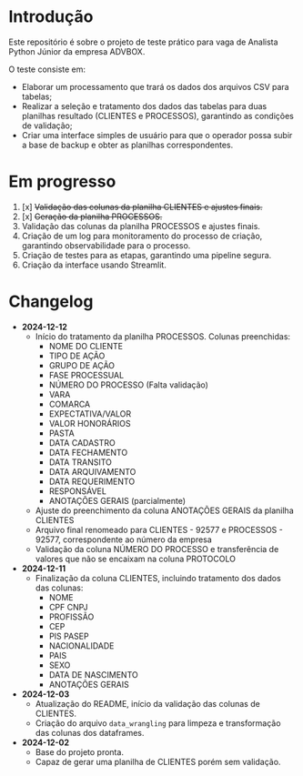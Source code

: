 # Introdução

Este repositório é sobre o projeto de teste prático para vaga de Analista Python Júnior da empresa ADVBOX.

O teste consiste em:
- Elaborar um processamento que trará os dados dos arquivos CSV para tabelas;
- Realizar a seleção e tratamento dos dados das tabelas para duas planilhas resultado (CLIENTES e PROCESSOS), garantindo as condições de validação;
- Criar uma interface simples de usuário para que o operador possa subir a base de backup e obter as planilhas correspondentes.

# Em progresso

1. [x] ~~Validação das colunas da planilha CLIENTES e ajustes finais.~~
2. [x] ~~Geração da planilha PROCESSOS.~~
3. Validação das colunas da planilha PROCESSOS e ajustes finais.
4. Criação de um log para monitoramento do processo de criação, garantindo observabilidade para o processo.
5. Criação de testes para as etapas, garantindo uma pipeline segura.
6. Criação da interface usando Streamlit.

# Changelog

- **2024-12-12**
    - Início do tratamento da planilha PROCESSOS. Colunas preenchidas:
        - NOME DO CLIENTE
        - TIPO DE AÇÃO
        - GRUPO DE AÇÃO
        - FASE PROCESSUAL
        - NÚMERO DO PROCESSO (Falta validação)
        - VARA
        - COMARCA
        - EXPECTATIVA/VALOR
        - VALOR HONORÁRIOS
        - PASTA
        - DATA CADASTRO
        - DATA FECHAMENTO
        - DATA TRANSITO
        - DATA ARQUIVAMENTO
        - DATA REQUERIMENTO
        - RESPONSÁVEL
        - ANOTAÇÕES GERAIS (parcialmente)
    - Ajuste do preenchimento da coluna ANOTAÇÕES GERAIS da planilha CLIENTES
    - Arquivo final renomeado para CLIENTES - 92577 e PROCESSOS - 92577, correspondente ao número da empresa
    - Validação da coluna NÚMERO DO PROCESSO e transferência de valores que não se encaixam na coluna PROTOCOLO
- **2024-12-11**
    - Finalização da coluna CLIENTES, incluindo tratamento dos dados das colunas:
        - NOME
        - CPF CNPJ
        - PROFISSÃO
        - CEP
        - PIS PASEP
        - NACIONALIDADE
        - PAIS
        - SEXO
        - DATA DE NASCIMENTO
        - ANOTAÇÕES GERAIS
- **2024-12-03**
    - Atualização do README, início da validação das colunas de CLIENTES.
    - Criação do arquivo `data_wrangling` para limpeza e transformação das colunas dos dataframes.
- **2024-12-02**
    - Base do projeto pronta.
    - Capaz de gerar uma planilha de CLIENTES porém sem validação.




